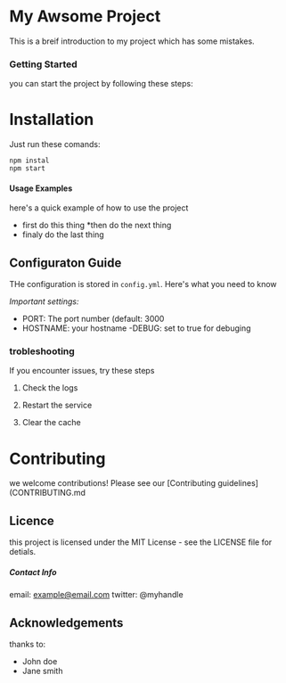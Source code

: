 # My Awsome Project

This is a breif introduction to my project which has some mistakes.

### Getting Started
you can start the project by following these steps:

# Installation
Just run these comands:
```
npm instal
npm start
```

#### Usage Examples
here's a quick example of how to use the project

* first do this thing
*then do the next thing
* finaly do the last thing

## Configuraton Guide
THe configuration is stored in `config.yml`. Here's what you need to know

*Important settings:*
- PORT: The port number (default: 3000
- HOSTNAME: your hostname
-DEBUG: set to true for debuging

### trobleshooting
If you encounter issues, try these steps

1) Check the logs
2. Restart the service
3) Clear the cache

# Contributing
we welcome contributions! Please see our [Contributing guidelines](CONTRIBUTING.md


## Licence

this project is licensed under the MIT License - see the LICENSE file for detials.

##### Contact Info
email: example@email.com
twitter: @myhandle

## Acknowledgements
thanks to:
* John doe
* Jane smith

